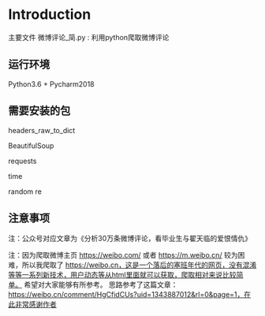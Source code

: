 # Introduction
主要文件
  微博评论_简.py : 利用python爬取微博评论
  
## 运行环境
  Python3.6 + Pycharm2018
  
## 需要安装的包
  headers_raw_to_dict
  
  BeautifulSoup
  
  requests
  
  time
  
  random
  re
 
 ## 注意事项
注：公众号对应文章为《分析30万条微博评论，看毕业生与翟天临的爱恨情仇》

注：因为爬取微博主页 https://weibo.com/ 或者 https://m.weibo.cn/ 较为困难，所以我爬取了 https://weibo.cn，这是一个落后的塞班年代的网页，没有混淆等等一系列新技术，用户动态等从html里面就可以获取，爬取相对来说比较简单。
希望对大家能够有所参考。 思路参考了这篇文章：https://weibo.cn/comment/HgCfidCUs?uid=1343887012&rl=0&page=1，在此非常感谢作者
